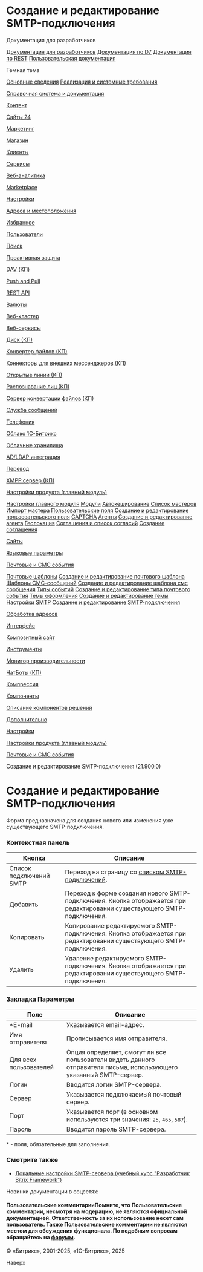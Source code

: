 # Создание и редактирование SMTP-подключения

Документация для разработчиков

[Документация для разработчиков](https://dev.1c-bitrix.ru/api_help/)
[Документация по D7](https://dev.1c-bitrix.ru/api_d7/)
[Документация по REST](https://dev.1c-bitrix.ru/rest_help/)
[Пользовательская документация](https://dev.1c-bitrix.ru/user_help/)

Темная тема

[Основные сведения](/user_help/index.php)
[Реализация и системные требования](/user_help/reqintro.php)

[Справочная система и документация](/user_help/help/index.php)

[Контент](/user_help/content/index.php)

[Сайты 24](/user_help/sites24/index.php)

[Маркетинг](/user_help/marketing/index.php)

[Магазин](/user_help/store/index.php)

[Клиенты](/user_help/clients/index.php)

[Сервисы](/user_help/service/index.php)

[Веб-аналитика](/user_help/statistic/index.php)

[Marketplace](/user_help/marketplace/index.php)

[Настройки](/user_help/settings/index.php)

[Адреса и местоположения](/user_help/settings/location/index.php)

[Избранное](/user_help/settings/favorites/index.php)

[Пользователи](/user_help/settings/users/index.php)

[Поиск](/user_help/settings/search/index.php)

[Проактивная защита](/user_help/settings/security/index.php)

[DAV (КП)](/user_help/settings/dav/index.php)

[Push and Pull](/user_help/settings/pull/index.php)

[REST API](/user_help/settings/rest_api/index.php)

[Валюты](/user_help/settings/currency/index.php)

[Веб-кластер](/user_help/settings/cluster/index.php)

[Веб-сервисы](/user_help/settings/webservice/index.php)

[Диск (КП)](/user_help/settings/disk/index.php)

[Конвертер файлов (КП)](/user_help/settings/transformer/index.php)

[Коннекторы для внешних мессенджеров (КП)](/user_help/settings/imconnector/index.php)

[Открытые линии (КП)](/user_help/settings/imopenlines/index.php)

[Распознавание лиц (КП)](/user_help/settings/faceid/index.php)

[Сервер конвертации файлов (КП)](/user_help/settings/transformercontroller/index.php)

[Служба сообщений](/user_help/settings/message_service/index.php)

[Телефония](/user_help/settings/voximplant/index.php)

[Облако 1С-Битрикс](/user_help/settings/bitrixcloud/index.php)

[Облачные хранилища](/user_help/settings/clouds/index.php)

[AD/LDAP интеграция](/user_help/settings/ldap/index.php)

[Перевод](/user_help/settings/translate/index.php)

[XMPP сервер (КП)](/user_help/settings/xmpp/index.php)

[Настройки продукта (главный модуль)](/user_help/settings/settings/index.php)

[Настройки главного модуля](/user_help/settings/settings/settings.php)
[Модули](/user_help/settings/settings/module_admin.php)
[Автокеширование](/user_help/settings/settings/cache.php)
[Список мастеров](/user_help/settings/settings/wizard_list.php)
[Импорт мастера](/user_help/settings/settings/wizard_load.php)
[Пользовательские поля](/user_help/settings/settings/userfield_admin.php)
[Создание и редактирование пользовательского поля](/user_help/settings/settings/userfield_edit.php)
[CAPTCHA](/user_help/settings/settings/captcha.php)
[Агенты](/user_help/settings/settings/agent_list.php)
[Создание и редактирование агента](/user_help/settings/settings/agent_edit.php)
[Геолокация](/user_help/settings/settings/geoip_handlers_list.php)
[Соглашения и список согласий](/user_help/settings/settings/agreement_admin.php)
[Создание соглашения](/user_help/settings/settings/agreement_edit.php)

[Сайты](/user_help/settings/settings/sites/index.php)

[Языковые параметры](/user_help/settings/settings/lang_parametrs/index.php)

[Почтовые и СМС события](/user_help/settings/settings/mail_events/index.php)

[Почтовые шаблоны](/user_help/settings/settings/mail_events/message_admin.php)
[Создание и редактирование почтового шаблона](/user_help/settings/settings/mail_events/message_edit.php)
[Шаблоны СМС-сообщений](/user_help/settings/settings/mail_events/sms_tamplate.php)
[Создание и редактирование шаблона смс сообщения](/user_help/settings/settings/mail_events/sms_edit.php)
[Типы событий](/user_help/settings/settings/mail_events/type_admin.php)
[Создание и редактирование типа почтового события](/user_help/settings/settings/mail_events/type_edit.php)
[Темы оформления](/user_help/settings/settings/mail_events/message_theme_admin.php)
[Создание и редактирование темы](/user_help/settings/settings/mail_events/message_theme_edit.php)
[Настройки SMTP](/user_help/settings/settings/mail_events/smtp_settings.php)
[Создание и редактирование SMTP-подключения](/user_help/settings/settings/mail_events/smtp_edit.php)

[Обработка адресов](/user_help/settings/settings/urlrewrite/index.php)

[Интерфейс](/user_help/settings/settings/user_settings/index.php)

[Композитный сайт](/user_help/settings/settings/composite/index.php)

[Инструменты](/user_help/settings/utilities/index.php)

[Монитор производительности](/user_help/settings/perfmon/index.php)

[ЧатБоты (КП)](/user_help/settings/imbot/index.php)

[Компрессия](/user_help/settings/compression/index.php)

[Компоненты](/user_help/components/index.php)

[Описание компонентов решений](/user_help/description_decisions/index.php)

[Дополнительно](/user_help/additional/index.php)

[Настройки](/user_help/settings/index.php)

[Настройки продукта (главный модуль)](/user_help/settings/settings/index.php)

[Почтовые и СМС события](/user_help/settings/settings/mail_events/index.php)

Создание и редактирование SMTP-подключения (21.900.0)

# Создание и редактирование SMTP-подключения

Форма предназначена для создания нового или изменения уже существующего SMTP-подключения.

  

### Контекстная панель

| Кнопка | Описание |
| --- | --- |
| Список подключений SMTP | Переход на страницу со [списком SMTP-подключений](/user_help/settings/settings/mail_events/smtp_settings.php). |
| Добавить | Переход к форме создания нового SMTP-подключения.   Кнопка отображается при редактировании существующего SMTP-подключения. |
| Копировать | Копирование редактируемого SMTP-подключения.   Кнопка отображается при редактировании существующего SMTP-подключения. |
| Удалить | Удаление редактируемого SMTP-подключения.   Кнопка отображается при редактировании существующего SMTP-подключения. |

### Закладка Параметры

| Поле | Описание |
| --- | --- |
| \*E-mail | Указывается email-адрес. |
| Имя отправителя | Прописывается имя отправителя. |
| Для всех пользователей | Опция определяет, смогут ли все пользователи видеть данного отправителя письма, использующего указанный SMTP-сервер. |
| Логин | Вводится логин SMTP-сервера. |
| Сервер | Указывается подключаемый почтовый сервер. |
| Порт | Указывается порт (в основном используются три значения: `25`, `465`, `587`). |
| Пароль | Вводится пароль SMTP-сервера. |

\* - поля, обязательные для заполнения.

### Смотрите также

* [Локальные настройки SMTP-сервера (учебный курс "Разработчик Bitrix Framework")](https://dev.1c-bitrix.ru/learning/course/index.php?COURSE_ID=43&LESSON_ID=23612)

Новинки документации в соцсетях:

#### Пользовательские комментарииПомните, что Пользовательские комментарии, несмотря на модерацию, не являются официальной документацией. Ответственность за их использование несет сам пользователь. Также Пользовательские комментарии не являются местом для обсуждения функционала. По подобным вопросам обращайтесь на [форумы](http://dev.1c-bitrix.ru/community/forums/group1/).

© «Битрикс», 2001-2025, «1С-Битрикс», 2025

Наверх